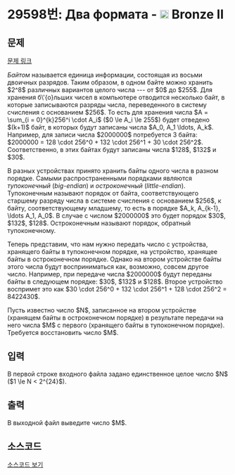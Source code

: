 # 29598번: Два формата - <img src="https://static.solved.ac/tier_small/4.svg" style="height:20px" /> Bronze II

<!-- performance -->

<!-- 문제 제출 후 깃허브에 푸시를 했을 때 제출한 코드의 성능이 입력될 공간입니다.-->

<!-- end -->

## 문제

[문제 링크](https://boj.kr/29598)


<p><em>Байтом</em> называется единица информации, состоящая из восьми двоичных разрядов. Таким образом, в одном байте можно хранить $2^8$ различных вариантов целого числа --- от $0$ до $255$. Для хранения б\'{о}льших чисел в компьютере отводится несколько байт, в которые записываются разряды числа, переведенного в систему счисления с основанием $256$. То есть для хранения числа $A = \sum_{i = 0}^{k}256^i \cdot A_i$ ($0 \le A_i \le 255$) будет отведено $(k+1)$ байт, в которых будут записаны числа $A_0, A_1 \ldots, A_k$. Например, для записи числа $2000000$ потребуется 3 байта: $2000000 = 128 \cdot 256^0 + 132 \cdot 256^1 + 30 \cdot 256^2$. Соответственно, в этих байтах будут записаны числа $128$, $132$ и $30$.</p>

<p>В разных устройствах принято хранить байты одного числа в разном порядке. Самыми распространенными порядками являются <em>тупоконечный</em> (<em>big-endian</em>) и <em>остроконечный</em> (<em>little-endian</em>). Тупоконечным называют порядок от байта, соответствующего старшему разряду числа в системе счисления с основанием $256$, к байту, соответствующему младшему, то есть в порядке $A_k, A_{k-1}, \ldots A_1, A_0$. В случае с числом $2000000$ это будет порядок $30$, $132$, $128$. Остроконечным называют порядок, обратный тупоконечному.</p>

<p>Теперь представим, что нам нужно передать число с устройства, хранящего байты в тупоконечном порядке, на устройство, хранящее байты в остроконечном порядке. Однако на втором устройстве байты этого числа будут восприниматься как, возможно, совсем другое число. Например, при передаче числа $2000000$ будут переданы байты в следующем порядке: $30$, $132$ и $128$. Второе устройство воспримет это как $30 \cdot 256^0 + 132 \cdot 256^1 + 128 \cdot 256^2 = 8422430$.</p>

<p>Пусть известно число $N$, записанное на втором устройстве (хранящем байты в остроконечном порядке) в результате передачи на него числа $M$ с первого (хранящего байты в тупоконечном порядке). Требуется восстановить число $M$.</p>



## 입력


<p>В первой строке входного файла задано единственное целое число $N$ ($1 \le N &lt; 2^{24}$).</p>



## 출력


<p>В выходной файл выведите число $M$.</p>



## 소스코드

[소스코드 보기](Два%20формата.py)